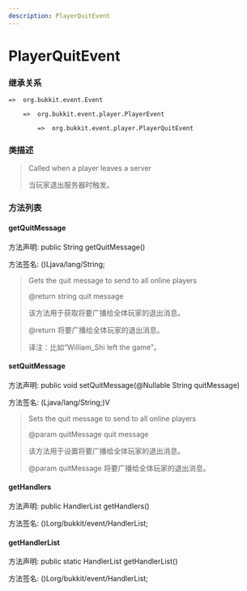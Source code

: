 ```yaml
---
description: PlayerQuitEvent
---
```


# PlayerQuitEvent

### 继承关系

    =>  org.bukkit.event.Event

        =>  org.bukkit.event.player.PlayerEvent

            =>  org.bukkit.event.player.PlayerQuitEvent

### 类描述

> Called when a player leaves a server
> 
> <p>
> 
> 当玩家退出服务器时触发。

### 方法列表

#### getQuitMessage

方法声明: public String getQuitMessage()

方法签名: ()Ljava/lang/String;

> Gets the quit message to send to all online players
> 
> @return string quit message
> 
> <p>
> 
> 该方法用于获取将要广播给全体玩家的退出消息。
> 
> @return 将要广播给全体玩家的退出消息。
> 
> <p>
> 
> 译注：比如“William_Shi left the game”。

#### setQuitMessage

方法声明: public void setQuitMessage(@Nullable String quitMessage)

方法签名: (Ljava/lang/String;)V

> Sets the quit message to send to all online players
> 
> @param quitMessage quit message
> 
> <p>
> 
> 该方法用于设置将要广播给全体玩家的退出消息。
> 
> @param quitMessage 将要广播给全体玩家的退出消息。

#### getHandlers

方法声明: public HandlerList getHandlers()

方法签名: ()Lorg/bukkit/event/HandlerList;

#### getHandlerList

方法声明: public static HandlerList getHandlerList()

方法签名: ()Lorg/bukkit/event/HandlerList;